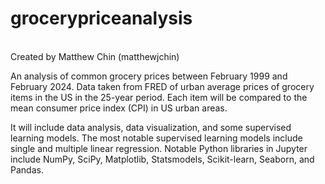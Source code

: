 # grocerypriceanalysis

<br>Created by Matthew Chin (matthewjchin)<br>

An analysis of common grocery prices between February 1999 and February 2024. 
Data taken from FRED of urban average prices of grocery items in the US in the 25-year period.
Each item will be compared to the mean consumer price index (CPI) in US urban areas.

It will include data analysis, data visualization, and some supervised learning models.
The most notable supervised learning models include single and multiple linear regression.
Notable Python libraries in Jupyter include NumPy, SciPy, Matplotlib, Statsmodels, Scikit-learn, Seaborn, and Pandas. 


